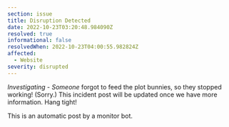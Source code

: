 ```yaml
---
section: issue
title: Disruption Detected
date: 2022-10-23T03:20:48.984090Z
resolved: true
informational: false
resolvedWhen: 2022-10-23T04:00:55.982824Z
affected:
  - Website
severity: disrupted
---
```

*Investigating* - _Someone_ forgot to feed the plot bunnies, so they stopped working! (Sorry.) This incident post will be updated once we have more information. Hang tight!

This is an automatic post by a monitor bot.
        